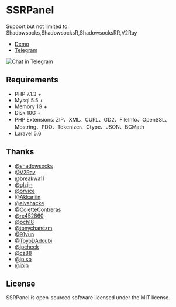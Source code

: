 # SSRPanel
Support but not limited to: Shadowsocks,ShadowsocksR,ShadowsocksRR,V2Ray

- [Demo](https://demo.ssrpanel.com)
- [Telegram](https://t.me/ssrpanel)

![Chat in Telegram](https://i.loli.net/2019/01/10/5c37189a75edd.png)

## Requirements
- PHP 7.1.3 +
- Mysql 5.5 +
- Memory 1G +
- Disk 10G +
- PHP Extensions: ZIP、XML、CURL、GD2、FileInfo、OpenSSL、Mbstring、PDO、Tokenizer、Ctype、JSON、BCMath
- Laravel 5.6

## Thanks
- [@shadowsocks](https://github.com/shadowsocks)
- [@V2Ray](https://www.v2ray.com)
- [@breakwa11](https://github.com/breakwa11)
- [@glzjin](https://github.com/esdeathlove)
- [@orvice](https://github.com/orvice)
- [@Akkariiin](https://github.com/shadowsocksrr)
- [@aiyahacke](https://github.com/aiyahacke)
- [@ColetteContreras](https://github.com/ColetteContreras)
- [@rc452860](https://github.com/rc452860)
- [@pch18](https://github.com/pch18)
- [@tonychanczm](https://github.com/tonychanczm)
- [@91yun](https://github.com/91yun)
- [@ToyoDAdoubi](https://github.com/ToyoDAdoubi)
- [@ipcheck](https://ipcheck.need.sh)
- [@cz88](http://www.cz88.net/index.shtml)
- [@ip.sb](https://www.ip.sb)
- [@ipip](https://www.ipip.net)

## License

SSRPanel is open-sourced software licensed under the MIT license.
